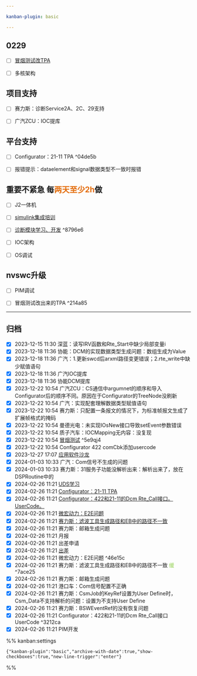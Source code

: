 ```yaml
---

kanban-plugin: basic

---
```


## 0229

- [ ] [冒烟测试改TPA](#^214a85)
- [ ] 多核架构


## 项目支持

- [ ] 赛力斯：诊断Service2A、2C、29支持
- [ ] 广汽ZCU：IOC提库


## 平台支持

- [ ] Configurator：21-11 TPA ^04de5b
- [ ] 报错提示：dataelement和signal数据类型不一致时报错


## 重要不紧急 每<font color="#e36c09">两天至少2h</font>做

- [ ] J2一体机
- [ ] [simulink集成培训](simulink集成培训.md)
- [ ] [诊断模块学习、开发](诊断模块学习、开发.md) ^8796e6
- [ ] IOC架构
- [ ] OS调试


## nvswc升级

- [ ] PIM调试
- [ ] 冒烟测试改出来的TPA ^214a85


***

## 归档

- [x] 2023-12-15 11:30 深蓝：读写IRV函数和Rte_Start中缺少局部变量i
- [x] 2023-12-18 11:36 协能：DCM的实现数据类型生成问题：数组生成为Value
- [x] 2023-12-18 11:36 广汽：1.更新swcd后arxml路径变更错误；2.rte_write中缺少赋值语句
- [x] 2023-12-18 11:36 广汽IOC提库
- [x] 2023-12-18 11:36 协能DCM提库
- [x] 2023-12-22 10:54 广汽ZCU：CS通信中argumnet的顺序和导入Configurator后的顺序不同。原因在于Configurator的TreeNode没刷新
- [x] 2023-12-22 10:54 广汽：实现配套理解数据类型赋值语句
- [x] 2023-12-22 10:54 赛力斯：只配置一条报文的情况下，为标准帧报文生成了扩展帧格式的掩码
- [x] 2023-12-22 10:54 曼德光电：未实现IOsNew接口导致setEvent参数错误
- [x] 2023-12-22 10:54 质子汽车：IOCMapping无内容：没复现
- [x] 2023-12-22 10:54 [冒烟测试](冒烟测试.md) ^5e9qj4
- [x] 2023-12-22 10:54 Configurator 422 comCbk添加usercode
- [x] 2023-12-27 17:07 [应用软件沙龙](应用软件沙龙.md)
- [x] 2024-01-03 10:33 广汽：Com信号不生成的问题
- [x] 2024-01-03 10:33 赛力斯：31服务子功能没解析出来：解析出来了，放在DSPRoutine中的
- [x] 2024-02-26 11:21 [UDS学习](#^8796e6)
- [x] 2024-02-26 11:21 [Configurator：21-11 TPA](#^04de5b)
- [x] 2024-02-26 11:21 [Configurator：422和21-11的Dcm Rte_Call接口。UserCode。](#^3212ca)
- [x] 2024-02-26 11:21 [微宏动力：E2E问题](#^46e15c)
- [x] 2024-02-26 11:21 [赛力斯：滤波工具生成路径和EB中的路径不一致](#^7ace25)
- [x] 2024-02-26 11:21 赛力斯：邮箱生成问题
- [x] 2024-02-26 11:21 月报
- [x] 2024-02-26 11:21 出差申请
- [x] 2024-02-26 11:21 [出差](出差.md)
- [x] 2024-02-26 11:21 微宏动力：E2E问题 ^46e15c
- [x] 2024-02-26 11:21 赛力斯：滤波工具生成路径和EB中的路径不一致 <font color="#92d050">缓</font> ^7ace25
- [x] 2024-02-26 11:21 赛力斯：邮箱生成问题
- [x] 2024-02-26 11:21 港口车：Com信号配置不正确
- [x] 2024-02-26 11:21 赛力斯：CsmJob的KeyRef设置为User Define时，Csm_Data不支持解析的问题：设置为不支持User Define
- [x] 2024-02-26 11:21 赛力斯：BSWEventRef的没有恢复问题
- [x] 2024-02-26 11:21 Configurator：422和21-11的Dcm Rte_Call接口UserCode ^3212ca
- [x] 2024-02-26 11:21 PIM开发

%% kanban:settings
```
{"kanban-plugin":"basic","archive-with-date":true,"show-checkboxes":true,"new-line-trigger":"enter"}
```
%%